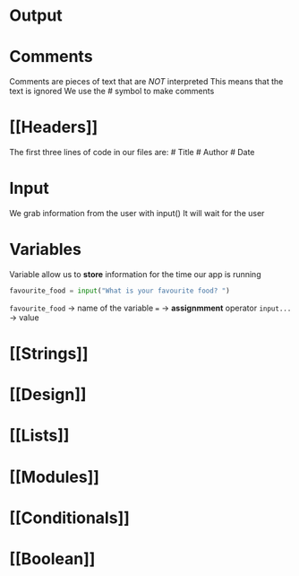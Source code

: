# Output

# Comments 
Comments are pieces of text that are *NOT* interpreted
This means that the text is ignored
We use the # symbol to make comments 

# [[Headers]]

The first three lines of code in our files are:
	# Title
	# Author
	# Date

# Input
We grab information from the user with input()
It will wait for the user 

# Variables 
Variable allow us to **store** information for the time our app is running

```python 
favourite_food = input("What is your favourite food? ")
```

```favourite_food``` -> name of the variable
`=` -> **assignmment** operator
`input...` -> value

# [[Strings]]

# [[Design]]

# [[Lists]]

# [[Modules]]

# [[Conditionals]]
# [[Boolean]]
